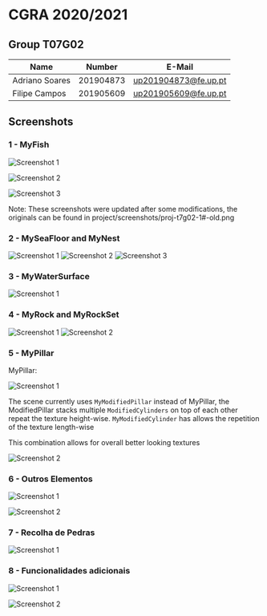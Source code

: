 # CGRA 2020/2021

## Group T07G02

| Name             | Number    | E-Mail               |
| ---------------- | --------- | -------------------- |
| Adriano Soares   | 201904873 | up201904873@fe.up.pt |
| Filipe Campos    | 201905609 | up201905609@fe.up.pt |

## Screenshots

### 1 - MyFish


![Screenshot 1](project/screenshots/proj-t7g02-1a.png)

![Screenshot 2](project/screenshots/proj-t7g02-1b.png)

![Screenshot 3](project/screenshots/proj-t7g02-1c.png)

Note: These screenshots were updated after some modifications, the originals can be found in project/screenshots/proj-t7g02-1#-old.png


### 2 - MySeaFloor and MyNest

![Screenshot 1](project/screenshots/proj-t7g02-2a.png)
![Screenshot 2](project/screenshots/proj-t7g02-2b.png)
![Screenshot 3](project/screenshots/proj-t7g02-2c.png)

### 3 - MyWaterSurface

![Screenshot 1](project/screenshots/proj-t7g02-3.png)

### 4 - MyRock and MyRockSet

![Screenshot 1](project/screenshots/proj-t7g02-4a.png)
![Screenshot 2](project/screenshots/proj-t7g02-4b.png)

### 5 - MyPillar

MyPillar:

![Screenshot 1](project/screenshots/proj-t7g02-5a.png)

The scene currently uses `MyModifiedPillar` instead of MyPillar, the ModifiedPillar stacks multiple `ModifiedCylinders` on top of each other repeat the texture height-wise. `MyModifiedCylinder` has allows the repetition of the texture length-wise

This combination allows for overall better looking textures

![Screenshot 2](project/screenshots/proj-t7g02-5b.png)

### 6 - Outros Elementos

![Screenshot 1](project/screenshots/proj-t7g02-6a.png)

![Screenshot 2](project/screenshots/proj-t7g02-6b.png)

### 7 - Recolha de Pedras

![Screenshot 1](project/screenshots/proj-t7g02-7.png)

### 8 - Funcionalidades adicionais

![Screenshot 1](project/screenshots/proj-t7g02-8a.png)

![Screenshot 2](project/screenshots/proj-t7g02-8b.png)
